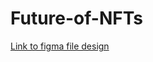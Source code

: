 # Future-of-NFTs
[Link to figma file design](https://www.figma.com/file/WomEFiugActXebNODgKtJX/Untitled?node-id=0%3A1)
